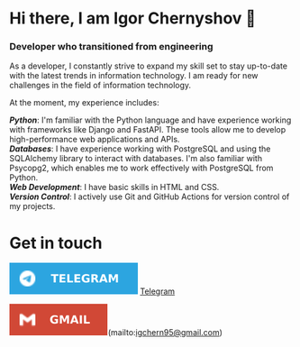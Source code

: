 # Hi there, I am Igor Chernyshov 👋

### Developer who transitioned from engineering

As a developer, I constantly strive to expand my skill set to stay up-to-date with the latest trends in information technology. I am ready for new challenges in the field of information technology.   

At the moment, my experience includes:

***Python***: I'm familiar with the Python language and have experience working with frameworks like Django and FastAPI. These tools allow me to develop high-performance web applications and APIs.  
***Databases***: I have experience working with PostgreSQL and using the SQLAlchemy library to interact with databases. I'm also familiar with Psycopg2, which enables me to work effectively with PostgreSQL from Python.  
***Web Development***: I have basic skills in HTML and CSS.  
***Version Control***: I actively use Git and GitHub Actions for version control of my projects.  

# Get in touch
![ASCII captcha](https://github.com/IgChern/IgChern/blob/main/telelogo.svg) [Telegram](https://t.me/Igareokay)

![Send me a message](https://github.com/IgChern/IgChern/blob/main/gmaillogo.svg)(mailto:igchern95@gmail.com)

